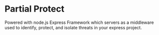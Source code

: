 # Partial Protect
Powered with node.js Express Framework which servers as a middleware used to identify, protect, and isolate threats in your express project.